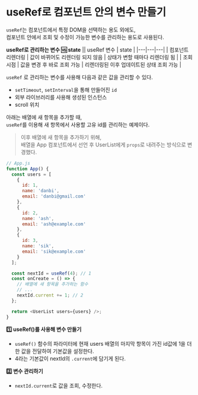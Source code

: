 # useRef로 컴포넌트 안의 변수 만들기


`useRef`는 컴포넌트에서 특정 DOM을 선택하는 용도 외에도,     
컴포넌트 안에서 조회 및 수정이 가능한 변수를 관리하는 용도로 사용된다.   


**useRef로 관리하는 변수 🆚 state**
|| useRef 변수 | state |
|---|---|---|
| 컴포넌트 리렌더링 | 값이 바뀌어도 리렌더링 되지 않음 | 상태가 변할 때마다 리렌더링 됨 |
| 조회 시점 | 값을 변경 후 바로 조회 가능 | 리렌더링된 이후 업데이트된 상태 조회 가능 |


`useRef` 로 관리하는 변수를 사용해 다음과 같은 값을 관리할 수 있다.
- `setTimeout`, `setInterval`을 통해 만들어진 `id`
- 외부 라이브러리를 사용해 생성된 인스턴스
- scroll 위치



아래는 배열에 새 항목을 추가할 때,    
`useRef`를 이용해 새 항목에서 사용할 고유 id를 관리하는 예제이다.    

> 이후 배열에 새 항목을 추가하기 위해,    
> 배열을 App 컴포넌트에서 선언 후 UserList에게 `props`로 내려주는 방식으로 변경했다.


```js
// App.js
function App() {
  const users = [
    {
      id: 1,
      name: 'danbi',
      email: 'danbi@gmail.com'
    },
    {
      id: 2,
      name: 'ash',
      email: 'ash@example.com'
    },
    {
      id: 3,
      name: 'sik',
      email: 'sik@example.com'
    }
  ];

  const nextId = useRef(4); // 1 
  const onCreate = () => {
    // 배열에 새 항목을 추가하는 함수
    // ...
    nextId.current += 1; // 2
  };

  return <UserList users={users} />;
}
```

**1️⃣ useRef()를 사용해 변수 만들기**
- `useRef()` 함수의 파라미터에 현재 users 배열의 마지막 항목이 가진 id값에 1을 더한 값을 전달하여 기본값을 설정한다. 
- 4라는 기본값이 nextId의 `.current`에 담기게 된다.
  
**2️⃣ 변수 관리하기**
- `nextId.current`로 값을 조회, 수정한다. 